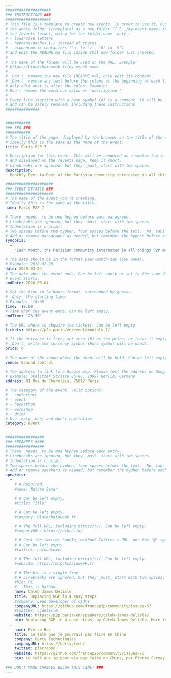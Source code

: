 ```yaml
---
####################
### INSTRUCTIONS ###
####################
# This file is a template to create new events. In order to use it, duplicate
# the whole folder (/template) as a new folder (I.E. /my-event-name) inside of
# the /events folder, using for the folder name _only_:
# - lowercase letters
# - hyphens/dashes (-) instead of spaces
# - alphanumeric characters ('a' to 'z', '0' to '9')
# and edit the README.md file inside that new folder just created.
#
# The name of the folder will be used on the URL. Example:
# https://blockchainweek.fr/my-event-name
#
# _Don't_ rename the new file (README.md), only edit its content.
# _Don't_ remove any text before the colons at the beginning of each line,
# only edit what is after the colon. Example:
# Don't remove the word nor colon on 'description:'
#
# Every line starting with a hash symbol (#) is a comment. It will be ignored
# and can be safely removed, including these instructions.
###############


###########
### SEO ###
###########
# The title of the page, displayed by the browser on the title of the window.
# Ideally this is the same as the name of the event.
title: Paris P2P 7

# Description for this event. This will be rendered as a <meta> tag in the HTML,
# and displayed on the /events page. Keep it short.
# Linebreaks are ignored, but they _must_ start with two spaces.
description: 
  Monthly Peer-to-Beer of the Parisian community interested in all things P2P

#####################
### EVENT DETAILS ###
#####################
# The name of the event you're creating.
# Ideally this is the same as the title.
name: Paris P2P 7

# There _needs_ to be one hyphen before each paragraph.
# Linebreaks are ignored, but they _must_ start with two spaces.
# Indentation is crucial:
# Two spaces before the hyphen, four spaces before the text. _No_ tabs allowed.
# Add or remove paragraphs as needed, but remember the hyphen before each entry.
synopsis:
  -
    'Each month, the Parisian community interested in all things P2P meets and share about cryptography, privacy, commons, shared governance, DAPPs, DAOs, Web3 and the blockchains.'

# The date should be in the format year-month-day (ISO 8601).
# Example: 2018-02-28
date: 2020-03-04
# The date when the event ends. Can be left empty or set to the same day the
# event starts.
endDate: 2020-03-04

# Set the time in 24 hours format, surrounded by quotes.
# _Only_ the starting time!
# Example: '18:00'
time: '19:00'
# Time when the event ends. Can be left empty.
endTime: '23:30'

# The URL where to akquire the tickets. Can be left empty.
tickets: https://p2p.paris/en/event/monthly-7/

# If the entrance is free, set zero (0) as the price, or leave it empty.
# _Don't_ write the currency symbol (Euro symbol will be used).
price: 0

# The name of the venue where the event will be held. Can be left empty.
venue: Ground Control

# The address to link to a Google map. Please test the address on Google Maps.
# Example: Skalitzer Strasse 85-86, 10997 Berlin, Germany
address: 81 Rue du Charolais, 75012 Paris

# The category of the event. Valid options:
# - conference
# - event
# - hackathon
# - workshop
# - drink
# Use _only_ one, and don't capitalize.
category: event


#################
### SPEAKERS ####
#################
# There _needs_ to be one hyphen before each entry.
# Linebreaks are ignored, but they _must_ start with two spaces.
# Indentation is crucial:
# Two spaces before the hyphen, four spaces before the text. _No_ tabs allowed.
# Add or remove speakers as needed, but remember the hyphen before each entry.
speakers:
  -
    # # Required.
    #name: Nathan Sexer

    # # Can be left empty.
    #title: Title?

    # # Can be left empty.
    #company: Blockchainweek.fr

    # # The full URL, including http(s)://. Can be left empty.
    #companyURL: https://ethcc.io/

    # # Just the twitter handle, without Twitter's URL, nor the '@' symbol.
    # # Can be left empty.
    #twitter: nathansexer

    # # The full URL, including http(s)://. Can be left empty.
    #website: https://blockchainweek.fr

    # # The bio is a single line.
    # # Linebreaks are ignored, but they _must_ start with two spaces.
    #bio: Hi.
    #   This is Nathan. 
    name: Caleb James Delisle
    title: Replacing BGP in 4 easy steps
    #company: Lead developer of cjdns
    companyURL: https://github.com/francep2p/community/issues/67
    #twitter: cjdelisle
    website: https://p2p.paris/en/speakers/caleb-james-delisle/
    bio: Replacing BGP in 4 easy steps, by Caleb James Delisle. More info; https://github.com/francep2p/community/issues/67
  -
    name: Pierre Boc
    title: Le talk que je pourrais pas faire en Chine
    company: Berty Technologies
    companyURL: https://berty.tech/
    twitter: pierreboc
    website: https://github.com/francep2p/community/issues/70
    bio: Le talk que je pourrais pas faire en Chine, par Pierre Fermey (Berty). Plus d'info; https://github.com/francep2p/community/issues/70
    
### DON'T MAKE CHANGES BELOW THIS LINE! ###
---
```

<!-- ### DON'T MAKE CHANGES BELOW THIS LINE! ### -->

<Event-Content/>
